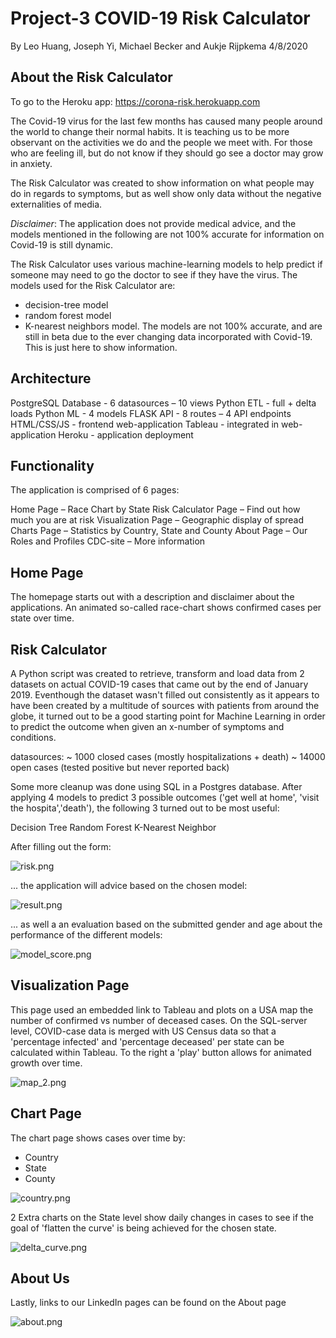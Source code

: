 # Project-3 COVID-19 Risk Calculator
By Leo Huang, Joseph Yi, Michael Becker and Aukje Rijpkema 4/8/2020

## About the Risk Calculator

To go to the Heroku app: https://corona-risk.herokuapp.com

The Covid-19 virus for the last few months has caused many people around the world to change their normal habits. It is teaching us to be more observant on the activities we do and the people we meet with. For those who are feeling ill, but do not know if they should go see a doctor may grow in anxiety. 

The Risk Calculator was created to show information on what people may do in regards to symptoms, but as well show only data without the negative externalities of media. 

*Disclaimer*: The application does not provide medical advice, and the models mentioned in the following are not 100% accurate for information on Covid-19 is still dynamic. 

The Risk Calculator uses various machine-learning models to help predict if someone may need to go the doctor to see if they have the virus. The models used for the Risk Calculator are:
* decision-tree model 
* random forest model
* K-nearest neighbors model. 
The models are not 100% accurate, and are still in beta due to the ever changing data incorporated with Covid-19. This is just here to show information.

## Architecture

PostgreSQL Database	- 6 datasources – 10 views
Python ETL		- full + delta loads
Python ML		- 4 models
FLASK API		- 8 routes – 4 API endpoints
HTML/CSS/JS 		- frontend web-application
Tableau			- integrated in web-application
Heroku			- application deployment

## Functionality

The application is comprised of 6 pages:

Home Page 		– Race Chart by State
Risk Calculator Page	– Find out how much you are at risk
Visualization Page	– Geographic display of spread
Charts Page		– Statistics by Country, State and County
About Page		– Our Roles and Profiles
CDC-site 		– More information

## Home Page

The homepage starts out with a description and disclaimer about the applications. 
An animated so-called race-chart shows confirmed cases per state over time.

## Risk Calculator

A Python script was created to retrieve, transform and load data from 2 datasets on actual COVID-19 cases that came out by the end of January 2019. Eventhough the dataset wasn't filled out consistently as it appears to have been created by a multitude of sources with patients from around the globe, it turned out to be a good starting point for Machine Learning in order to predict the outcome when given an x-number of symptoms and conditions.

datasources:
 ~ 1000 closed cases (mostly hospitalizations + death)
 ~ 14000 open cases (tested positive but never reported back)

Some more cleanup was done using SQL in a Postgres database.
After applying 4 models to predict 3 possible outcomes ('get well at home', 'visit the hospita','death'), the following 3 turned out to be most useful:

Decision Tree
Random Forest
K-Nearest Neighbor

After filling out the form:

![risk.png](static/images/risk.png)

... the application will advice based on the chosen model:

![result.png](static/images/result.png)

... as well a an evaluation based on the submitted gender and age about the performance of the different models:

![model_score.png](static/images/model_score.png)


## Visualization Page

This page used an embedded link to Tableau and plots on a USA map the number of confirmed vs number of deceased cases. On the SQL-server level, COVID-case data is merged with US Census data so that a 'percentage infected' and 'percentage deceased' per state can be calculated within Tableau. To the right a 'play' button allows for animated growth over time.

![map_2.png](static/images/map.png)

## Chart Page

The chart page shows cases over time by:
- Country
- State
- County

![country.png](static/images/country.png)

2 Extra charts on the State level show daily changes in cases to see if the goal of 'flatten the curve' is being achieved for the chosen state.

![delta_curve.png](static/images/delta_curve.png)

## About Us

Lastly, links to our LinkedIn pages can be found on the About page

![about.png](static/images/about.png)



